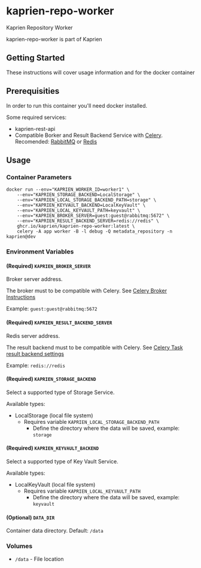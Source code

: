 # kaprien-repo-worker

Kaprien Repository Worker

kaprien-repo-worker is part of Kaprien

## Getting Started

These instructions will cover usage information and for the docker container

## Prerequisities


In order to run this container you'll need docker installed.

Some required services:

* kaprien-rest-api
* Compatible Borker and Result Backend Service with
  [Celery](https://docs.celeryq.dev/en/stable/getting-started/backends-and-brokers/index.html).
  Recomended: [RabbitMQ](https://www.rabbitmq.com) or [Redis](https://redis.com)

## Usage

### Container Parameters

```shell
docker run --env="KAPRIEN_WORKER_ID=worker1" \
    --env="KAPRIEN_STORAGE_BACKEND=LocalStorage" \
    --env="KAPRIEN_LOCAL_STORAGE_BACKEND_PATH=storage" \
    --env="KAPRIEN_KEYVAULT_BACKEND=LocalKeyVault" \
    --env="KAPRIEN_LOCAL_KEYVAULT_PATH=keyvault" \
    --env="KAPRIEN_BROKER_SERVER=guest:guest@rabbitmq:5672" \
    --env="KAPRIEN_RESULT_BACKEND_SERVER=redis://redis" \
    ghcr.io/kaprien/kaprien-repo-worker:latest \
    celery -A app worker -B -l debug -Q metadata_repository -n kaprien@dev
```


### Environment Variables

#### (Required) `KAPRIEN_BROKER_SERVER`

Broker server address.

The broker must to be compatible with Celery.
See [Celery Broker Instructions](https://docs.celeryq.dev/en/stable/getting-started/backends-and-brokers/index.html#broker-instructions)

Example: `guest:guest@rabbitmq:5672`

#### (Required) `KAPRIEN_RESULT_BACKEND_SERVER`

Redis server address.

The result backend must to be compatible with Celery. See
[Celery Task result backend settings](https://docs.celeryq.dev/en/stable/userguide/configuration.html#task-result-backend-settings)

Example: `redis://redis`

#### (Required) `KAPRIEN_STORAGE_BACKEND`

Select a supported type of Storage Service.

Available types:

* LocalStorage (local file system)
    - Requires variable ``KAPRIEN_LOCAL_STORAGE_BACKEND_PATH``
      - Define the directory where the data will be saved, example: `storage`

#### (Required) `KAPRIEN_KEYVAULT_BACKEND`

Select a supported type of Key Vault Service.

Available types:

* LocalKeyVault (local file system)
  - Requires variable ``KAPRIEN_LOCAL_KEYVAULT_PATH``
    - Define the directory where the data will be saved, example: `keyvault`


#### (Optional) `DATA_DIR`

Container data directory. Default: `/data`

### Volumes

* `/data` - File location

